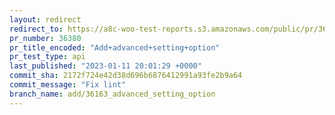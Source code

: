 ```yaml
---
layout: redirect
redirect_to: https://a8c-woo-test-reports.s3.amazonaws.com/public/pr/36380/api/index.html
pr_number: 36380
pr_title_encoded: "Add+advanced+setting+option"
pr_test_type: api
last_published: "2023-01-11 20:01:29 +0000"
commit_sha: 2172f724e42d38d696b6876412991a93fe2b9a64
commit_message: "Fix lint"
branch_name: add/36163_advanced_setting_option
---
```

